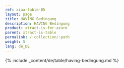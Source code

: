 ```yaml
---
ref: xiaa-table-05
layout: page
title: HAVING Bedingung
description: HAVING Bedingung
product: xtract-is-for-azure
parent: xtract-is-table
permalink: /:collection/:path
weight: 5
lang: de_DE
---
```


{% include _content/de/table/having-bedingung.md  %}